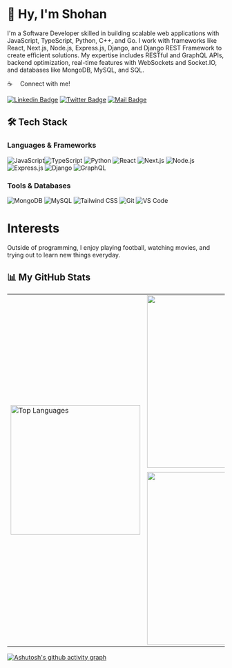# 👋 Hy, I'm Shohan

I'm a Software Developer skilled in building scalable web applications with JavaScript, TypeScript, Python, C++, and Go. I work with frameworks like React, Next.js, Node.js, Express.js, Django, and Django REST Framework to create efficient solutions. My expertise includes RESTful and GraphQL APIs, backend optimization, real-time features with WebSockets and Socket.IO, and databases like MongoDB, MySQL, and SQL.

:coffee: &emsp;Connect with me!

[![Linkedin Badge](https://img.shields.io/badge/LinkedIn-0077B5?style=for-the-badge&logo=linkedin&logoColor=white)](https://www.linkedin.com/in/shohan-mir-771bba152/) [![Twitter Badge](https://img.shields.io/badge/Twitter-1DA1F2?style=for-the-badge&logo=twitter&logoColor=white)](https://twitter.com/imShohanMir) [![Mail Badge](https://img.shields.io/badge/Gmail-D14836?style=for-the-badge&logo=gmail&logoColor=white)](mailto:shohan7mir@gmail.com)


## 🛠️ Tech Stack

### Languages & Frameworks

![JavaScript](https://img.shields.io/badge/-JavaScript-F0DB4F?style=flat-square&logo=javascript&logoColor=black)![TypeScript](https://img.shields.io/badge/-TypeScript-007ACC?style=flat-square&logo=typescript&logoColor=white) ![Python](https://img.shields.io/badge/-Python-3776AB?style=flat-square&logo=python&logoColor=white) ![React](https://img.shields.io/badge/-React-61DAFB?style=flat-square&logo=react&logoColor=black) ![Next.js](https://img.shields.io/badge/-Next.js-000000?style=flat-square&logo=next.js&logoColor=white) ![Node.js](https://img.shields.io/badge/-Node.js-3C873A?style=flat-square&logo=node.js&logoColor=white) ![Express.js](https://img.shields.io/badge/-Express.js-000000?style=flat-square&logo=express&logoColor=white) ![Django](https://img.shields.io/badge/-Django-092E20?style=flat-square&logo=django&logoColor=white) ![GraphQL](https://img.shields.io/badge/-GraphQL-E10098?style=flat-square&logo=graphql&logoColor=white)

### Tools & Databases

![MongoDB](https://img.shields.io/badge/-MongoDB-47A248?style=flat-square&logo=mongodb&logoColor=white) ![MySQL](https://img.shields.io/badge/-MySQL-4479A1?style=flat-square&logo=mysql&logoColor=white) ![Tailwind CSS](https://img.shields.io/badge/-Tailwind_CSS-06B6D4?style=flat-square&logo=tailwindcss&logoColor=black) ![Git](https://img.shields.io/badge/-Git-F05032?style=flat-square&logo=git&logoColor=white) ![VS Code](https://img.shields.io/badge/-VS_Code-007ACC?style=flat-square&logo=visual-studio-code&logoColor=white)
<!---
# Other Skills
[![My Skills](https://skillicons.dev/icons?i=wordpress,ps,ai,pr)](https://skillicons.dev)
--->
# Interests
Outside of programming, I enjoy playing football, watching movies, and trying out to learn new things everyday.

<!---
# Goals
In the future, I hope to continue building my skills to become an engineer rather than a developer on my own and work on projects that have a positive impact on the world. I'm also interested in exploring new technologies every single day and learning from other developers.
--->
<!---
ShohanMir/ShohanMir is a ✨ special ✨ repository because its `README.md` (this file) appears on your GitHub profile.
You can click the Preview link to take a look at your changes.
--->

## 📊 My GitHub Stats

<table>
  <tr>
    <td align="left" style="width: 50%;">
      <img src="https://github-readme-stats.vercel.app/api/top-langs/?username=ShohanMir&layout=pie&theme=radical" alt="Top Languages" width="300"/>
    </td>
    <td align="right" style="width: 50%;">
      <div>
        <img src="https://github-readme-stats.vercel.app/api?username=ShohanMir&show_icons=true&theme=radical&count_private=true" alt="Shohan's GitHub Stats" width="400"/>
      </div>
      <div style="margin-top: 10px;">
        <img src="https://streak-stats.demolab.com?user=ShohanMir&theme=radical" alt="GitHub Streak" width="400"/>
      </div>
    </td>
  </tr>
</table>


<!---[![Top Langs](https://github-readme-stats.vercel.app/api/top-langs/?username=ShohanMir&layout=compact&langs_count=8&theme=tokyonight)](https://github.com/anuraghazra/github-readme-stats)--->

[![Ashutosh's github activity graph](https://github-readme-activity-graph.vercel.app/graph?username=ShohanMir&theme=github-compact)](https://github.com/ashutosh00710/github-readme-activity-graph)
